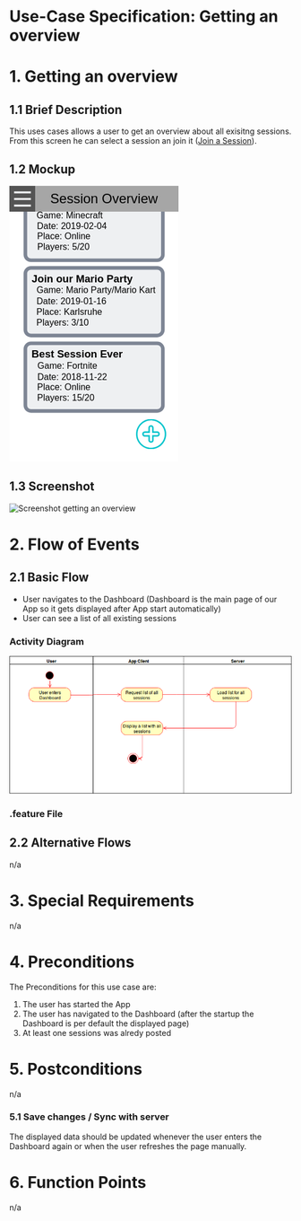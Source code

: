 # Use-Case Specification: Getting an overview

# 1. Getting an overview

## 1.1 Brief Description
This uses cases allows a user to get an overview about all exisitng sessions. From this screen he can select a session an join it ([Join a Session](./UC2_Join_Session.md)).

## 1.2 Mockup
![Mockup getting an overview](../mockups/Session_Overview.png)

## 1.3 Screenshot
![Screenshot getting an overview](../Screenshots/UC3_Session_Ovwerview_Screenshot.png)

# 2. Flow of Events

## 2.1 Basic Flow
- User navigates to the Dashboard (Dashboard is the main page of our App so it gets displayed after App start automatically)
- User can see a list of all existing sessions

### Activity Diagram
![Activity Diagram](../activity_diagrams/UCD3_Session_Overview.png)

### .feature File


## 2.2 Alternative Flows
n/a

# 3. Special Requirements
n/a

# 4. Preconditions
The Preconditions for this use case are:
1. The user has started the App
2. The user has navigated to the Dashboard (after the startup the Dashboard is per default the displayed page)
3. At least one sessions was alredy posted

# 5. Postconditions
n/a

### 5.1 Save changes / Sync with server
The displayed data should be updated whenever the user enters the Dashboard again or when the user refreshes the page manually.

# 6. Function Points
n/a